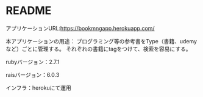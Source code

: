 # README

アプリケーションURL:https://bookmngapp.herokuapp.com/

本アプリケーションの用途：
プログラミング等の参考書をType（書籍、udemyなど）ごとに管理する。
それぞれの書籍にtagをつけて、検索を容易にする。

rubyバージョン：2.7.1

raisバージョン：6.0.3

インフラ：herokuにて運用
